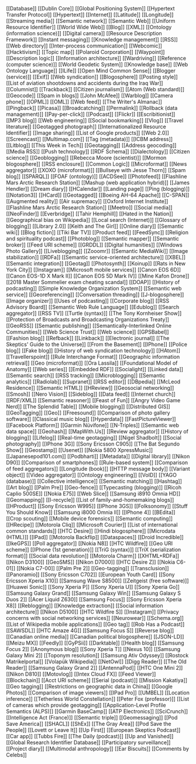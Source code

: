 [[Database]]
[[Dublin Core]]
[[Global Positioning System]]
[[Hypertext Transfer Protocol]]
[[Hypertext]]
[[Internet]]
[[Latitude]]
[[Longitude]]
[[Streaming media]]
[[Semantic network]]
[[Semantic Web]]
[[Uniform Resource Identifier]]
[[World Wide Web]]
[[Blog]]
[[XML]]
[[Ontology (information science)]]
[[Digital camera]]
[[Resource Description Framework]]
[[Instant messaging]]
[[Knowledge management]]
[[RSS]]
[[Web directory]]
[[Inter-process communication]]
[[Webcomic]]
[[Hacktivism]]
[[Topic map]]
[[Polaroid Corporation]]
[[Waypoint]]
[[Description logic]]
[[Information architecture]]
[[Wardriving]]
[[Reference (computer science)]]
[[World Geodetic System]]
[[Knowledge base]]
[[Web Ontology Language]]
[[ILife]]
[[Open Mind Common Sense]]
[[Blogger (service)]]
[[Exif]]
[[Web syndication]]
[[Blogosphere]]
[[Posting style]]
[[List of aviation shootdowns and accidents during the Iraq War]]
[[Columnist]]
[[Trackback]]
[[Citizen journalism]]
[[Atom (Web standard)]]
[[Geocode]]
[[Spam in blogs]]
[[John McAfee]]
[[Warblog]]
[[Camera phone]]
[[OPML]]
[[OML]]
[[Web feed]]
[[The Writer's Almanac]]
[[Pingback]]
[[Picasa]]
[[Broadcatching]]
[[Permalink]]
[[Rollback (data management)]]
[[Pay-per-click]]
[[Podcast]]
[[Flickr]]
[[Escribitionist]]
[[MP3 blog]]
[[Web engineering]]
[[Social bookmarking]]
[[Vlog]]
[[Travel literature]]
[[Geotagged photograph]]
[[Internationalized Resource Identifier]]
[[Image sharing]]
[[List of Google products]]
[[Web 2.0]]
[[Screencast]]
[[Multimap.com]]
[[Tag (metadata)]]
[[ICBM address]]
[[Litblog]]
[[This Week in Tech]]
[[Geotagging]]
[[Address geocoding]]
[[Media RSS]]
[[Push technology]]
[[RDF Schema]]
[[Dialectology]]
[[Citizen science]]
[[Geoblogging]]
[[Rebecca Moore (scientist)]]
[[Mormon blogosphere]]
[[RSS enclosure]]
[[Common Logic]]
[[Microformat]]
[[News aggregator]]
[[XOXO (microformat)]]
[[Bullseye with Jesse Thorn]]
[[Spam blog]]
[[SPARQL]]
[[FOAF (ontology)]]
[[ACDSee]]
[[Photofeed]]
[[Flashline Mars Arctic Research Station]]
[[Mashup (web application hybrid)]]
[[James Hendler]]
[[Dream diary]]
[[HCalendar]]
[[Landing page]]
[[Ping (blogging)]]
[[Notation3]]
[[HCard]]
[[Geotagged]]
[[Boeing AH-64 Apache]]
[[C-SPAN]]
[[Augmented reality]]
[[Air supremacy]]
[[Oxford Internet Institute]]
[[Flashline Mars Arctic Research Station]]
[[Meetro]]
[[Social media]]
[[NeoFinder]]
[[Everbridge]]
[[Tahir Hemphill]]
[[Hated in the Nation]]
[[Geographical bias on Wikipedia]]
[[Local search (Internet)]]
[[Glossary of blogging]]
[[Library 2.0]]
[[Keith and The Girl]]
[[Online diary]]
[[Semantic wiki]]
[[Blog fiction]]
[[Tiki Bar TV]]
[[Product feed]]
[[FeedSync]]
[[Religion and spirituality podcast]]
[[Photoblog]]
[[Semantic mapper]]
[[Semantic broker]]
[[Feed URI scheme]]
[[GRDDL]]
[[Digital humanities]]
[[Windows Photo Gallery]]
[[Liveblogging]]
[[Zooomr]]
[[Semantic MediaWiki]]
[[Image stabilization]]
[[RDFa]]
[[Semantic service-oriented architecture]]
[[XBEL]]
[[Semantic integration]]
[[Geotag]]
[[Photosynth]]
[[Koinup]]
[[Rats in New York City]]
[[Instagram]]
[[Microsoft mobile services]]
[[Canon EOS 6D]]
[[Canon EOS-1D X Mark II]]
[[Canon EOS 5D Mark IV]]
[[Mine Kafon Drone]]
[[2018 Master Sommelier exam cheating scandal]]
[[DOAP]]
[[History of podcasting]]
[[Simple Knowledge Organization System]]
[[Semantic web service]]
[[Georeferencing]]
[[Conversation threading]]
[[J-blogosphere]]
[[Image organizer]]
[[Uses of podcasting]]
[[Corporate blog]]
[[RSS Advisory Board]]
[[Semantic Web Rule Language]]
[[Edublog]]
[[Search aggregator]]
[[RSS TV]]
[[Turtle (syntax)]]
[[The Tony Kornheiser Show]]
[[Protection of Broadcasts and Broadcasting Organizations Treaty]]
[[GeoRSS]]
[[Semantic publishing]]
[[Semantically-Interlinked Online Communities]]
[[Web Science Trust]]
[[Web science]]
[[GPSBabel]]
[[Fashion blog]]
[[Refback]]
[[Linkback]]
[[Electronic journal]]
[[The Skeptics' Guide to the Universe]]
[[From the Basement]]
[[IPhone]]
[[Police blog]]
[[Fake blog]]
[[History of web syndication technology]]
[[HAtom]]
[[Travellerspoint]]
[[Rule Interchange Format]]
[[Geographic information retrieval]]
[[Geo (microformat)]]
[[Ora Lassila]]
[[Foundational Model of Anatomy]]
[[Web series]]
[[Embedded RDF]]
[[Socialight]]
[[Linked data]]
[[Semantic search]]
[[RSS tracking]]
[[Microblogging]]
[[Semantic analytics]]
[[Radiolab]]
[[Supranet]]
[[RSS editor]]
[[DBpedia]]
[[McLeod Residence]]
[[Semantic HTML]]
[[HReview]]
[[Geosocial networking]]
[[Smosh]]
[[Nero Vision]]
[[Sideblog]]
[[Data feed]]
[[Internet church]]
[[RDF/XML]]
[[Semantic reasoner]]
[[Feast of Fun]]
[[Angry Video Game Nerd]]
[[The Splendid Table]]
[[Mobile blogging]]
[[Distributed GIS]]
[[GeoTagging]]
[[Geo]]
[[Freesound]]
[[Comparison of photo gallery software]]
[[Classical music blog]]
[[Hyperdata]]
[[FastPictureViewer]]
[[Facebook Platform]]
[[Garmin Nüvifone]]
[[N-Triples]]
[[Semantic web data space]]
[[Geohash]]
[[MapWith.Us]]
[[Review aggregator]]
[[History of blogging]]
[[Lifelog]]
[[Real-time geotagging]]
[[Nigel Shadbolt]]
[[Social photography]]
[[IPhone 3G]]
[[Sony Ericsson C905]]
[[The Bat Segundo Show]]
[[Geostamp]]
[[Usenet]]
[[Nokia 5800 XpressMusic]]
[[Japanesepod101.com]]
[[Podbharti]]
[[Metadata]]
[[Digital library]]
[[Nikon D90]]
[[Comparison of smartphones]]
[[Rule-based system]]
[[Comparison of feed aggregators]]
[[Longitude (book)]]
[[HTTP message body]]
[[Variant object]]
[[Video aggregator]]
[[Ontology engineering]]
[[VoID]]
[[YAGO (database)]]
[[Collective intelligence]]
[[Semantic matching]]
[[Hashtag]]
[[Art blog]]
[[Palm Pre]]
[[Geo-fence]]
[[Typecasting (blogging)]]
[[Ricoh Caplio 500SE]]
[[Nokia E75]]
[[Web Slice]]
[[Samsung i8910 Omnia HD]]
[[Geomapping]]
[[I-recycle]]
[[List of family-and-homemaking blogs]]
[[HProduct]]
[[Sony Ericsson W995]]
[[IPhone 3GS]]
[[Folksonomy]]
[[Stuff You Should Know]]
[[Samsung i8000 Omnia II]]
[[IPhone 4]]
[[BEdita]]
[[Crop scouting]]
[[Mobile device forensics]]
[[Semantic computing]]
[[HRecipe]]
[[Motorola Cliq]]
[[Microsoft Courier]]
[[List of international common standards]]
[[HTC Desire]]
[[Hindi blogosphere]]
[[Microdata (HTML)]]
[[IPad]]
[[Motorola Backflip]]
[[Dataspaces]]
[[Droid Incredible]]
[[IkeGPS]]
[[Poll aggregator]]
[[Nokia N8]]
[[HTC Wildfire]]
[[Geo URI scheme]]
[[IPhone (1st generation)]]
[[TriG (syntax)]]
[[TriX (serialization format)]]
[[Social data revolution]]
[[Motorola Charm]]
[[XHTML+RDFa]]
[[Nikon D3100]]
[[GeoSMS]]
[[Nikon D7000]]
[[HTC Desire Z]]
[[Nokia C6-01]]
[[Nokia C7-00]]
[[Palm Pre 2]]
[[Geo-tagging]]
[[Transclusion]]
[[Panoramio]]
[[Sony Ericsson C702]]
[[European Youth Card]]
[[Sony Ericsson Xperia X10]]
[[Samsung Wave S8500]]
[[Zeitgeist (free software)]]
[[Huawei Sonic]]
[[Sony Xperia P]]
[[Sony Xperia U]]
[[Sony Xperia Go]]
[[Samsung Galaxy Grand]]
[[Samsung Galaxy Win]]
[[Samsung Galaxy S Duos 2]]
[[Acer Liquid Z630]]
[[Samsung Focus]]
[[Sony Ericsson Xperia X8]]
[[Reblogging]]
[[Knowledge extraction]]
[[Social information architecture]]
[[Nikon D5100]]
[[HTC Wildfire S]]
[[Instagram]]
[[Privacy concerns with social networking services]]
[[Neurowear]]
[[Schema.org]]
[[List of Wikipedia mobile applications]]
[[Geo tag]]
[[Rob Has a Podcast]]
[[SAWSDL]]
[[HTC Amaze 4G]]
[[Samsung Focus S]]
[[Reverse blog]]
[[Canadian online media]]
[[Canadian political blogosphere]]
[[JSON-LD]]
[[Meizu MX]]
[[Feedly]]
[[GyPSii]]
[[Darktable]]
[[Health blog]]
[[Samsung Focus 2]]
[[Anonymous blog]]
[[Sony Xperia T]]
[[Nexus 10]]
[[Samsung Galaxy Mini 2]]
[[Toponym resolution]]
[[Samsung Ativ Odyssey]]
[[Rostock Matrikelportal]]
[[Volapük Wikipedia]]
[[NetOwl]]
[[Digg Reader]]
[[The Old Reader]]
[[Samsung Galaxy Grand 2]]
[[AntennaPod]]
[[HTC One Mini 2]]
[[Nikon D810]]
[[Motovlog]]
[[Intex Cloud FX]]
[[Feed Viewer]]
[[Blockchain]]
[[Acct URI scheme]]
[[Serial (podcast)]]
[[Mission Kakatiya]]
[[Geo tagging]]
[[Restrictions on geographic data in China]]
[[Google Photos]]
[[Comparison of image viewers]]
[[IPad Pro]]
[[UMBEL]]
[[Location inference]]
[[Tetherless World Constellation]]
[[Peter Fox (professor)]]
[[List of cameras which provide geotagging]]
[[Application-Level Profile Semantics (ALPS)]]
[[Garmin BaseCamp]]
[[ATP Electronics]]
[[SciCrunch]]
[[Intelligence Act (France)]]
[[Semantic triple]]
[[Geomessaging]]
[[Pod Save America]]
[[SHACL]]
[[ShEx]]
[[The Gray Area]]
[[Pod Save the People]]
[[Lovett or Leave It]]
[[Up First]]
[[European Skeptics Podcast]]
[[Car app]]
[[Tubbs Fire]]
[[The Daily (podcast)]]
[[Up and Vanished]]
[[Global Research Identifier Database]]
[[Participatory surveillance]]
[[Project diary]]
[[Multimodal anthropology]]
[[Ear Biscuits]]
[[Comments by Celebs]]
